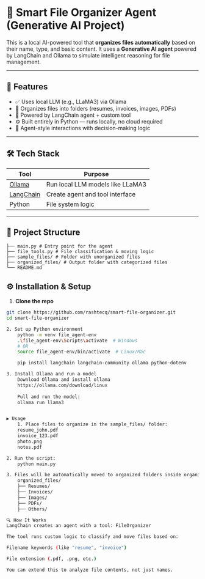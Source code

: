 # 🤖 Smart File Organizer Agent (Generative AI Project)

This is a local AI-powered tool that **organizes files automatically** based on their name, type, and basic content. It uses a **Generative AI agent** powered by LangChain and Ollama to simulate intelligent reasoning for file management.

---

## 🚀 Features

- ✅ Uses local LLM (e.g., LLaMA3) via Ollama
- 📂 Organizes files into folders (resumes, invoices, images, PDFs)
- 🧠 Powered by LangChain agent + custom tool
- ⚙️ Built entirely in Python — runs locally, no cloud required
- 💬 Agent-style interactions with decision-making logic

---

## 🛠️ Tech Stack

| Tool              | Purpose                         |
|-------------------|----------------------------------|
| [Ollama](https://ollama.com)           | Run local LLM models like LLaMA3 |
| [LangChain](https://www.langchain.com) | Create agent and tool interface  |
| Python            | File system logic               |

---

## 📁 Project Structure
    ├── main.py # Entry point for the agent
    ├── file_tools.py # File classification & moving logic
    ├── sample_files/ # Folder with unorganized files
    ├── organized_files/ # Output folder with categorized files
    └── README.md 

## ⚙️ Installation & Setup

1. **Clone the repo**
```bash
git clone https://github.com/rashtecq/smart-file-organizer.git
cd smart-file-organizer

2. Set up Python environment
    python -m venv file_agent-env
    .\file_agent-env\Scripts\activate  # Windows
    # OR
    source file_agent-env/bin/activate  # Linux/Mac

    pip install langchain langchain-community ollama python-dotenv

3. Install Ollama and run a model
    Download Ollama and install ollama
    https://ollama.com/download/linux
    
    Pull and run the model:
    ollama run llama3


▶️ Usage
    1. Place files to organize in the sample_files/ folder: 
    resume_john.pdf
    invoice_123.pdf
    photo.png
    notes.pdf

2. Run the script:
    python main.py

3. Files will be automatically moved to organized folders inside organized_files/:
    organized_files/
    ├── Resumes/
    ├── Invoices/
    ├── Images/
    ├── PDFs/
    ├── Others/

🔍 How It Works
LangChain creates an agent with a tool: FileOrganizer

The tool runs custom logic to classify and move files based on:

Filename keywords (like "resume", "invoice")

File extension (.pdf, .png, etc.)

You can extend this to analyze file contents, not just names.
